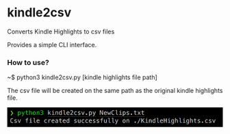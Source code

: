 # kindle2csv
Converts Kindle Highlights to csv files

Provides a simple CLI interface. 

### How to use? 
~$ python3 kindle2csv.py [kindle highlights file path]

The csv file will be created on the same path as the original kindle highlights file.

![CLI](https://github.com/jpbadan/kindle2csv/blob/master/images/command_instructions.png?raw=true)
